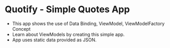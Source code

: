 # Quotify - Simple Quotes App
- This app shows the use of Data Binding, ViewModel, ViewModelFactory Concept
- Learn about ViewModels by creating this simple app.
- App uses static data provided as JSON.
